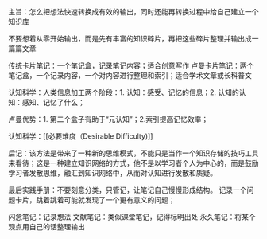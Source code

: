 主旨：怎么把想法快速转换成有效的输出，同时还能再转换过程中给自己建立一个知识库

不要想着从零开始输出，而是先有丰富的知识碎片，再把这些碎片整理并输出成一篇篇文章

传统卡片笔记：一个笔记盒，记录笔记内容；适合创意写作
卢曼卡片笔记：两个笔记盒，一个记录内容，一个对内容进行整理和索引；适合学术文章或长科普文

认知科学：人类信息加工两个阶段：1. 认知：感受、记忆的信息；2. 认知的认知：感知、记忆了什么；

卢曼优势：1. 第二个盒子有助于“元认知”；2.索引提高记忆效率；

认知科学：[[必要难度（Desirable Difficulty)]]

后记：该方法是带来了一种新的思维模式，不能只是当作一个知识存储的技巧工具来看待；这是一种建立知识网络的方式，他不是以学习者个人为中心的，而是鼓励学习者发散思维，融汇到知识网络中，从而对认知进行发散和质疑。

最后实践手册：不要刻意分类，只管记，让笔记自己慢慢形成结构。
记录一个问题卡片，跳着跳着可能就发现了一个更有意义的问题；

闪念笔记：记录想法
文献笔记：类似课堂笔记，记得标明出处
永久笔记：将某个观点用自己的话整理输出